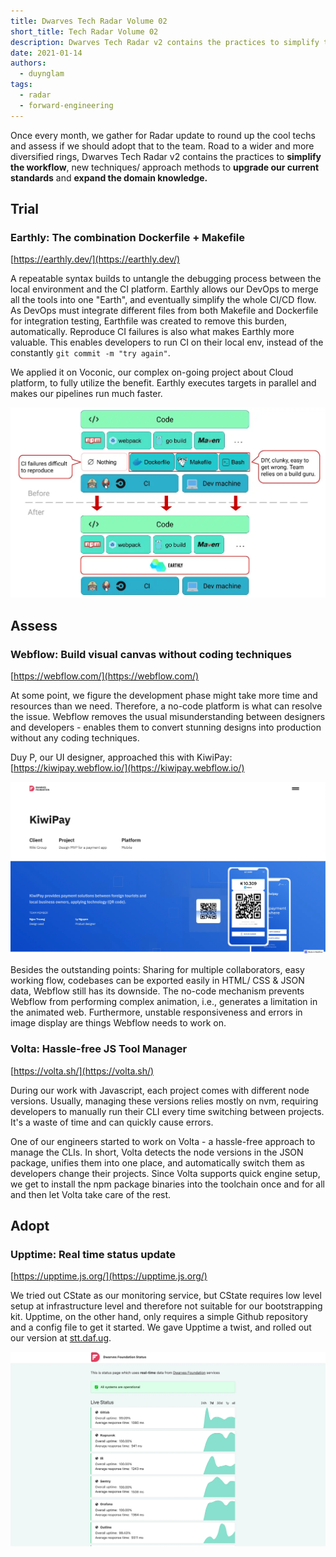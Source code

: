 ```yaml
---
title: Dwarves Tech Radar Volume 02
short_title: Tech Radar Volume 02
description: Dwarves Tech Radar v2 contains the practices to simplify the workflow, new techniques/ approach methods to upgrade our current standards and expand the domain knowledge.
date: 2021-01-14
authors:
  - duynglam
tags:
  - radar
  - forward-engineering
---
```


Once every month, we gather for Radar update to round up the cool techs and assess if we should adopt that to the team. Road to a wider and more diversified rings, Dwarves Tech Radar v2 contains the practices to **simplify the workflow**, new techniques/ approach methods to **upgrade our current standards** and **expand the domain knowledge.**

## Trial

### Earthly: The combination Dockerfile + Makefile

[https://earthly.dev/](https://earthly.dev/)

A repeatable syntax builds to untangle the debugging process between the local environment and the CI platform. Earthly allows our DevOps to merge all the tools into one "Earth", and eventually simplify the whole CI/CD flow. As DevOps must integrate different files from both Makefile and Dockerfile for integration testing, Earthfile was created to remove this burden, automatically. Reproduce CI failures is also what makes Earthly more valuable. This enables developers to run CI on their local env, instead of the constantly `git commit -m "try again"`.

We applied it on Voconic, our complex on-going project about Cloud platform, to fully utilize the benefit. Earthly executes targets in parallel and makes our pipelines run much faster.

![](assets/dwarves-tech-radar-volume-02_ecb87e89c8fcfad298cc445cb3c4c76b_md5.webp)

## Assess

### Webflow: Build visual canvas without coding techniques

[https://webflow.com/](https://webflow.com/)

At some point, we figure the development phase might take more time and resources than we need. Therefore, a no-code platform is what can resolve the issue. Webflow removes the usual misunderstanding between designers and developers - enables them to convert stunning designs into production without any coding techniques.

Duy P, our UI designer, approached this with KiwiPay: [https://kiwipay.webflow.io/](https://kiwipay.webflow.io/)

![](assets/dwarves-tech-radar-volume-02_3306d8d315bae18a20786c33778c2b25_md5.webp)

Besides the outstanding points: Sharing for multiple collaborators, easy working flow, codebases can be exported easily in HTML/ CSS & JSON data, Webflow still has its downside. The no-code mechanism prevents Webflow from performing complex animation, i.e., generates a limitation in the animated web. Furthermore, unstable responsiveness and errors in image display are things Webflow needs to work on.

### Volta: Hassle-free JS Tool Manager

[https://volta.sh/](https://volta.sh/)

During our work with Javascript, each project comes with different node versions. Usually, managing these versions relies mostly on nvm, requiring developers to manually run their CLI every time switching between projects. It's a waste of time and can quickly cause errors.

One of our engineers started to work on Volta - a hassle-free approach to manage the CLIs. In short, Volta detects the node versions in the JSON package, unifies them into one place, and automatically switch them as developers change their projects. Since Volta supports quick engine setup, we get to install the npm package binaries into the toolchain once and for all and then let Volta take care of the rest.

## Adopt

### Upptime: Real time status update

[https://upptime.js.org/](https://upptime.js.org/)

We tried out CState as our monitoring service, but CState requires low level setup at infrastructure level and therefore not suitable for our bootstrapping kit. Upptime, on the other hand, only requires a simple Github repository and a config file to get it started. We gave Upptime a twist, and rolled out our version at [stt.daf.ug](http://stt.daf.ug/).

![](assets/dwarves-tech-radar-volume-02_3b5bb41a5a96a78fadb9fef60f1d0c24_md5.webp)
